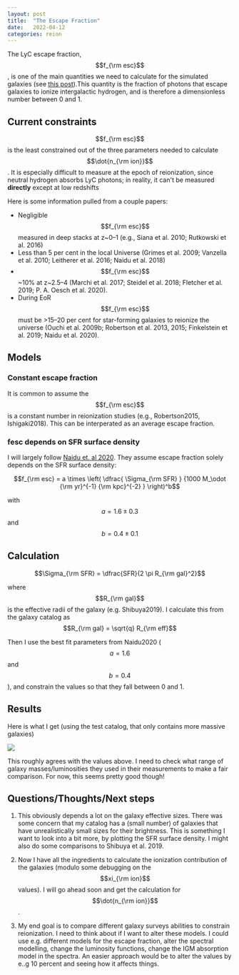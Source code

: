 ```yaml
---
layout: post
title:  "The Escape Fraction"
date:   2022-04-12
categories: reion
---
```


The LyC escape fraction, $$f_{\rm esc}$$, is one of the main quantities we need to calculate for the simulated galaxies (see <a href="https://ndrakos.github.io/blog/reion/Reionization_Modelling/">this post</a>).This quantity is the fraction of photons that escape galaxies to ionize intergalactic hydrogen, and is therefore a dimensionless number between 0 and 1.

## Current constraints

$$f_{\rm esc}$$ is the least constrained out of the three parameters needed to calculate $$\dot{n_{\rm ion}}$$. It is especially difficult to measure at the epoch of reionization, since neutral hydrogen absorbs LyC photons; in reality, it can't be measured **directly** except at low redshifts

Here is some information pulled from a couple papers:
- Negligible $$f_{\rm esc}$$ measured in deep stacks at z~0–1 (e.g., Siana et al. 2010; Rutkowski et al. 2016)
- Less than 5 per cent in the local Universe (Grimes et al. 2009; Vanzella et al. 2010; Leitherer et al. 2016; Naidu et al. 2018)
- $$f_{\rm esc}$$~10% at z~2.5–4 (Marchi et al. 2017; Steidel et al. 2018; Fletcher et al. 2019; P. A. Oesch et al. 2020).
- During EoR  $$f_{\rm esc}$$ must be >15–20 per cent for star-forming galaxies to reionize the universe (Ouchi et al. 2009b; Robertson et al. 2013, 2015; Finkelstein et al. 2019; Naidu et al. 2020).



## Models


### Constant escape fraction

It is common to assume the $$f_{\rm esc}$$ is a constant number in reionization studies (e.g., Robertson2015,  Ishigaki2018). This can be interperated as an average escape fraction.

### fesc depends on SFR surface density

I will largely follow <a href="https://ui.adsabs.harvard.edu/abs/2020ApJ...892..109N/abstract">Naidu et. al 2020</a>. They assume escape fraction solely depends on the SFR surface density:

$$f_{\rm esc} = a \times \left( \dfrac{ \Sigma_{\rm SFR} } {1000 M_\odot {\rm yr}^{-1} {\rm kpc}^{-2} } \right)^b$$

with $$a=1.6 \pm 0.3$$ and $$b=0.4 \pm 0.1$$



## Calculation


$$\Sigma_{\rm SFR} = \dfrac{SFR}{2 \pi R_{\rm gal}^2}$$

where $$R_{\rm gal}$$ is the effective radii of the galaxy (e.g. Shibuya2019). I calculate this from the galaxy catalog as $$R_{\rm gal} = \sqrt{q} R_{\rm eff}$$

Then I use the best fit parameters from Naidu2020 ($$a=1.6$$ and $$b=0.4$$), and constrain the values so that they fall between 0 and 1.


## Results

Here is what I get (using the test catalog, that only contains more massive galaxies)

<img src="{{ site.baseurl }}/assets/plots/20220412_f_esc.png">

This roughly agrees with the values above. I need to check what range of galaxy masses/luminosities they used in their measurements to make a fair comparison. For now, this seems pretty good though!



## Questions/Thoughts/Next steps

1. This obviously depends a lot on the galaxy effective sizes. There was some concern that my catalog has a (small number) of galaxies that have unrealistically small sizes for their brightness. This is something I want to look into a bit more, by plotting the SFR surface density. I might also do some comparisons to Shibuya et al. 2019.

2. Now I have all the ingredients to calculate the ionization contribution of the galaxies (modulo some debugging on the $$xi_{\rm ion}$$ values). I will go ahead soon and get the calculation for $$\dot{n_{\rm ion}}$$.

3. My end goal is to compare different galaxy surveys abilities to constrain reionization. I need to think about if I want to alter these models. I could use e.g. different models for the escape fraction, alter the spectral modelling, change the luminosity functions, change the IGM absorption model in the spectra. An easier approach would be to alter the values by e..g 10 percent and seeing how it affects things.
